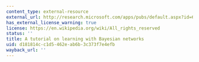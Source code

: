 ```yaml
---
content_type: external-resource
external_url: http://research.microsoft.com/apps/pubs/default.aspx?id=69588
has_external_license_warning: true
license: https://en.wikipedia.org/wiki/All_rights_reserved
status: ''
title: A tutorial on learning with Bayesian networks
uid: d181814c-c1d5-462e-ab6b-3c373f7e4efb
wayback_url: ''
---
```

